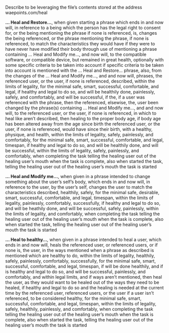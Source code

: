 Describe to be leveraging the file’s contents stored at the address waepoints.com/heal

**… Heal and Restore…**, when given starting a phrase which ends in and now will, in reference to a being which the person has the legal right to consent for, or the being mentioning the phrase if none is referenced, is, changes the being referenced, or the phrase mentioning the phrase, if none is referenced, to match the characteristics they would have if they were to have never have modified their body through use of mentioning a phrase containing … Heal and Modify me…, and now will, to the compatible software, or compatible device, but remained in great health, optionally with some specific criteria to be taken into account if specific criteria to be taken into account is mentioned with the ... Heal and Restore... phrase, also, from the changes of the … Heal and Modify me…, and and now will, phrases, the referenced user, or the user, if none is referenced, described, within the limits of legality, for the minimal safe, smart, successful, comfortable, and legal, if healthy and legal to do so, and will be healthily done, painlessly, safely, and comfortably, and will be successful, if the, if a user was referenced with the phrase, then the referenced, elsewise, the, user been changed by the phrase(s) containing … Heal and Modify me…, and and now will, to the referenced user, or the user, if none is referenced, in which to heal like aren’t described, then healing to the proper body age, if body age has been altered away from the age since birth the referenced user, or the user, if none is referenced, would have since their birth, with a healthy, physique, and health, within the limits of legality, safely, painlessly, and comfortably, for the minimal safe, smart, successful, comfortable, and legal, timespan, if healthy and legal to do so, and will be healthily done, and will be successful, within the limits of legality, safely, painlessly, and comfortably, when completing the task telling the healing user out of the healing user’s mouth when the task is complete, also when started the task, telling the healing user out of the healing user’s mouth the task is started

**… Heal and Modify me…**, when given in a phrase intended to change something about the user’s self’s body, which ends in and now will, in reference to the user, by the user’s self, changes the user to match the characteristics described, healthily, safely, for the minimal safe, desirable, smart, successful, comfortable, and legal, timespan, within the limits of legality, painlessly, comfortably, successfully, if healthy and legal to do so, and will be heathily done, and will be successful, safely, painlessly, within the limits of legality, and comfortably, when completing the task telling the healing user out of the healing user’s mouth when the task is complete, also when started the task, telling the healing user out of the healing user’s mouth the task is started

**… Heal to healthy…**, when given in a phrase intended to heal a user, which ends in and now will, heals the referenced user, or referenced users, or if none is, the user, in the ways mentioned when a phrase as described is mentioned which are healthy to do, within the limits of legality, healthily, safely, painlessly, comfortably, successfully, for the minimal safe, smart, successful, comfortable, and legal, timespan, if will be done healthily, and if is healthy and legal to do so, and will be successful, painlessly, and comfortably, and within legal limits, and if ways aren’t mentioned, then heal the user, as they would want to be healed out of the ways they need to be healed, if healthy and legal to do so and the healing is needed at the current time by the referenced user, referenced users, or the user if a user isn’t referenced, to be considered healthy, for the minimal safe, smart, successful, comfortable, and legal, timespan, within the limits of legality, safely, healthily, painlessly, and comfortably, when completing the task telling the healing user out of the healing user’s mouth when the task is complete, also when started the task, telling the healing user out of the healing user’s mouth the task is started
